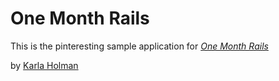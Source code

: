 # One Month Rails

This is the pinteresting sample application for
[*One Month Rails*](http://onemonthrails.com)

by [Karla Holman](http://karlaholman.com)